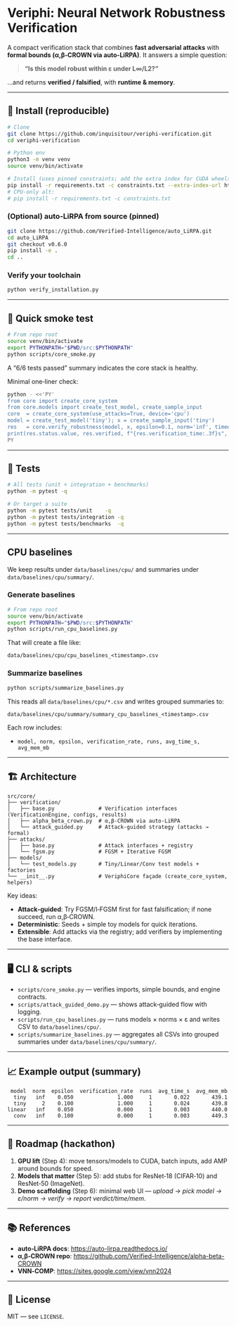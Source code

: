 # Veriphi: Neural Network Robustness Verification

A compact verification stack that combines **fast adversarial attacks** with **formal bounds (α,β‑CROWN via auto‑LiRPA)**. It answers a simple question:

> **“Is this model robust within ε under L∞/L2?”**

…and returns **verified / falsified**, with **runtime & memory**. 

---

## 🔧 Install (reproducible)

```bash
# Clone
git clone https://github.com/inquisitour/veriphi-verification.git
cd veriphi-verification

# Python env
python3 -m venv venv
source venv/bin/activate

# Install (uses pinned constraints; add the extra index for CUDA wheels if you have an NVIDIA GPU)
pip install -r requirements.txt -c constraints.txt --extra-index-url https://download.pytorch.org/whl/cu121
# CPU-only alt:
# pip install -r requirements.txt -c constraints.txt
```

### (Optional) auto‑LiRPA from source (pinned)
```bash
git clone https://github.com/Verified-Intelligence/auto_LiRPA.git
cd auto_LiRPA
git checkout v0.6.0
pip install -e .
cd ..
```

### Verify your toolchain
```bash
python verify_installation.py
```

---

## 🚀 Quick smoke test

```bash
# From repo root
source venv/bin/activate
export PYTHONPATH="$PWD/src:$PYTHONPATH"
python scripts/core_smoke.py
```

A “6/6 tests passed” summary indicates the core stack is healthy.

Minimal one‑liner check:
```bash
python - <<'PY'
from core import create_core_system
from core.models import create_test_model, create_sample_input
core  = create_core_system(use_attacks=True, device='cpu')
model = create_test_model('tiny'); x = create_sample_input('tiny')
res   = core.verify_robustness(model, x, epsilon=0.1, norm='inf', timeout=30)
print(res.status.value, res.verified, f"{res.verification_time:.3f}s", "mem=", res.additional_info.get("memory_usage_mb"))
PY
```

---

## 🧪 Tests

```bash
# All tests (unit + integration + benchmarks)
python -m pytest -q

# Or target a suite
python -m pytest tests/unit    -q
python -m pytest tests/integration -q
python -m pytest tests/benchmarks  -q
```

---

## CPU baselines

We keep results under `data/baselines/cpu/` and summaries under `data/baselines/cpu/summary/`.

### Generate baselines
```bash
# From repo root
source venv/bin/activate
export PYTHONPATH="$PWD/src:$PYTHONPATH"
python scripts/run_cpu_baselines.py
```

That will create a file like:
```
data/baselines/cpu/cpu_baselines_<timestamp>.csv
```

### Summarize baselines
```bash
python scripts/summarize_baselines.py
```

This reads all `data/baselines/cpu/*.csv` and writes grouped summaries to:
```
data/baselines/cpu/summary/summary_cpu_baselines_<timestamp>.csv
```

Each row includes:
- `model, norm, epsilon, verification_rate, runs, avg_time_s, avg_mem_mb`

---

## 🏗️ Architecture

```
src/core/
├── verification/
│   ├── base.py              # Verification interfaces (VerificationEngine, configs, results)
│   ├── alpha_beta_crown.py  # α,β‑CROWN via auto‑LiRPA
│   └── attack_guided.py     # Attack‑guided strategy (attacks → formal)
├── attacks/
│   ├── base.py              # Attack interfaces + registry
│   └── fgsm.py              # FGSM + Iterative FGSM
├── models/
│   └── test_models.py       # Tiny/Linear/Conv test models + factories
└── __init__.py              # VeriphiCore façade (create_core_system, helpers)
```

Key ideas:
- **Attack‑guided**: Try FGSM/I‑FGSM first for fast falsification; if none succeed, run α,β‑CROWN.
- **Deterministic**: Seeds + simple toy models for quick iterations.
- **Extensible**: Add attacks via the registry; add verifiers by implementing the base interface.

---

## 🖥️ CLI & scripts

- `scripts/core_smoke.py` — verifies imports, simple bounds, and engine contracts.
- `scripts/attack_guided_demo.py` — shows attack‑guided flow with logging.
- `scripts/run_cpu_baselines.py` — runs models × norms × ε and writes CSV to `data/baselines/cpu/`.
- `scripts/summarize_baselines.py` — aggregates all CSVs into grouped summaries under `data/baselines/cpu/summary/`.

---

## 📈 Example output (summary)

```
 model  norm  epsilon  verification_rate  runs  avg_time_s  avg_mem_mb
  tiny   inf    0.050              1.000     1       0.022       439.1
  tiny     2    0.100              1.000     1       0.024       439.8
linear   inf    0.050              0.000     1       0.003       440.0
  conv   inf    0.100              0.000     1       0.003       449.3
```

---

## 🧭 Roadmap (hackathon)

1) **GPU lift** (Step 4): move tensors/models to CUDA, batch inputs, add AMP around bounds for speed.
2) **Models that matter** (Step 5): add stubs for ResNet‑18 (CIFAR‑10) and ResNet‑50 (ImageNet).
3) **Demo scaffolding** (Step 6): minimal web UI — *upload → pick model → ε/norm → verify → report verdict/time/mem*.

---

## 📚 References

- **auto‑LiRPA docs**: https://auto-lirpa.readthedocs.io/
- **α,β‑CROWN repo**: https://github.com/Verified-Intelligence/alpha-beta-CROWN
- **VNN‑COMP**: https://sites.google.com/view/vnn2024

---

## 📄 License

MIT — see `LICENSE`.

